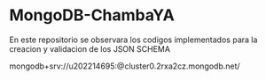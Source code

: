 # MongoDB-ChambaYA

En este repositorio se observara los codigos implementados para la creacion y validacion de los JSON SCHEMA

mongodb+srv://u202214695:<password>@cluster0.2rxa2cz.mongodb.net/
